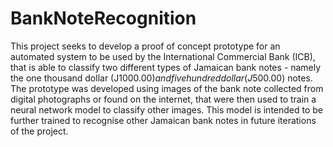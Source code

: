 # BankNoteRecognition
This project seeks to develop a proof of concept prototype for an automated system to be used by the International Commercial Bank (ICB), that is able to classify two different types of Jamaican bank notes - namely the one thousand dollar (J$1000.00) and five hundred dollar (J$500.00) notes. The prototype was developed using images of the bank note collected from digital photographs or found on the internet, that were then used to train a neural network model to classify other images. This model is intended to be further trained to recognise other Jamaican bank notes in future iterations of the project. 
